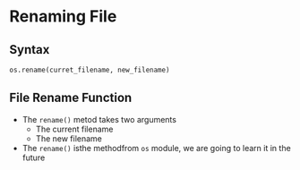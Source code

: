 # Renaming File

## Syntax

```python
os.rename(curret_filename, new_filename)
```

## File Rename Function

- The `rename()` metod takes two arguments
    - The current filename
    - The new filename
- The `rename()` isthe methodfrom `os` module, we are going to learn it in the future